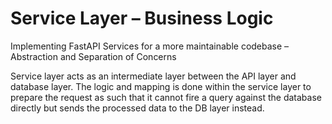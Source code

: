 # Service Layer – Business Logic

Implementing FastAPI Services for a more maintainable codebase – Abstraction and Separation of Concerns

Service layer acts as an intermediate layer between the API layer and database layer. 
The logic and mapping is done within the service layer to prepare the request as such that it cannot fire a query against the database directly but sends the processed data to the DB layer instead.
